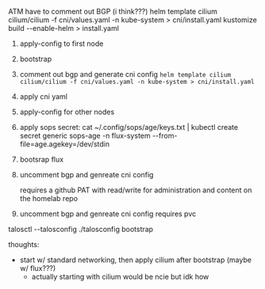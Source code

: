 ATM have to comment out BGP (i think???)
helm template cilium cilium/cilium -f cni/values.yaml -n kube-system > cni/install.yaml
kustomize build --enable-helm > install.yaml



 1. apply-config to first node
 2. bootstrap
 3. comment out bgp and generate cni config `helm template cilium cilium/cilium -f cni/values.yaml -n kube-system > cni/install.yaml`
 4. apply cni yaml
 5. apply-config for other nodes
 7. apply sops secret: cat ~/.config/sops/age/keys.txt | kubectl create secret generic sops-age -n flux-system --from-file=age.agekey=/dev/stdin
 8. bootsrap flux
 6. uncomment bgp and genreate cni config
    
	requires a github PAT with read/write for administration and content on the homelab repo



 6. uncomment bgp and genreate cni config
 	requires pvc


talosctl --talosconfig ./talosconfig bootstrap




thoughts:
 - start w/ standard networking, then apply cilium after bootstrap (maybe w/ flux???)
   - actually starting with cilium would be ncie but idk how
